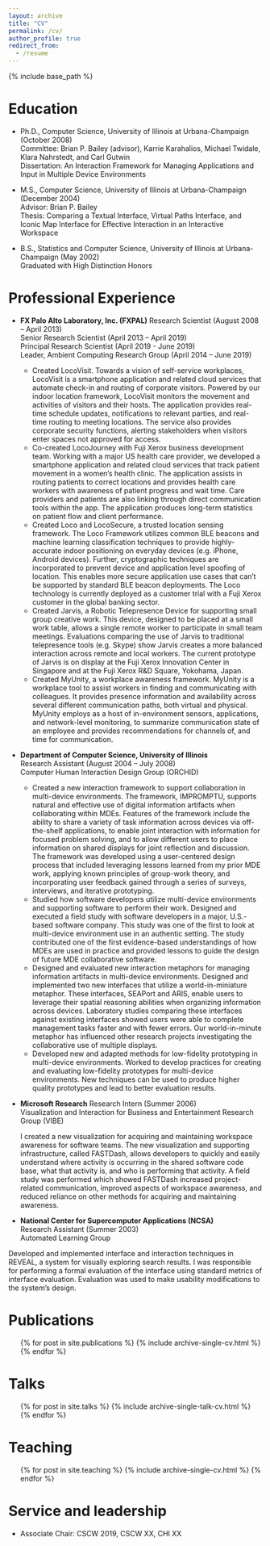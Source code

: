 ```yaml
---
layout: archive
title: "CV"
permalink: /cv/
author_profile: true
redirect_from:
  - /resume
---
```


{% include base_path %}

Education
======
* Ph.D., Computer Science, University of Illinois at Urbana-Champaign (October 2008)	  
   Committee:	Brian P. Bailey (advisor), Karrie Karahalios, Michael Twidale, Klara Nahrstedt, and Carl Gutwin  
   Dissertation: 	An Interaction Framework for Managing Applications and Input in Multiple Device Environments

* M.S., Computer Science, University of Illinois at Urbana-Champaign (December 2004)  
   Advisor: Brian P. Bailey     
   Thesis:	Comparing a Textual Interface, Virtual Paths Interface, and Iconic Map Interface for Effective Interaction in an Interactive Workspace

* B.S., Statistics and Computer Science, University of Illinois at Urbana-Champaign (May 2002)  
   Graduated with High Distinction Honors


Professional Experience
======
* <b>FX Palo Alto Laboratory, Inc. (FXPAL)</b>
   Research Scientist (August 2008 – April 2013)  
   Senior Research Scientist (April 2013 – April 2019)  
   Principal Research Scientist (April 2019 - June 2019)  
   Leader, Ambient Computing Research Group (April 2014 – June 2019)
   
  * Created LocoVisit. Towards a vision of self-service workplaces, LocoVisit is a smartphone application and related cloud services that automate check-in and routing of corporate visitors.  Powered by our indoor location framework, LocoVisit monitors the movement and activities of visitors and their hosts.  The application provides real-time schedule updates, notifications to relevant parties, and real-time routing to meeting locations.  The service also provides corporate security functions, alerting stakeholders when visitors enter spaces not approved for access. 
  * Co-created LocoJourney with Fuji Xerox business development team. Working with a major US health care provider, we developed a smartphone application and related cloud services that track patient movement in a women’s health clinic.  The application assists in routing patients to correct locations and provides health care workers with awareness of patient progress and wait time. Care providers and patients are also linking through direct communication tools within the app. The application produces long-term statistics on patient flow and client performance. 
  * Created Loco and LocoSecure, a trusted location sensing framework. The Loco Framework utilizes common BLE beacons and machine learning classification techniques to provide highly-accurate indoor positioning on everyday devices (e.g. iPhone, Android devices).  Further, cryptographic techniques are incorporated to prevent device and application level spoofing of location.  This enables more secure application use cases that can’t be supported by standard BLE beacon deployments.  The Loco technology is currently deployed as a customer trial with a Fuji Xerox customer in the global banking sector.
  * Created Jarvis, a Robotic Telepresence Device for supporting small group creative work. This device, designed to be placed at a small work table, allows a single remote worker to participate in small team meetings.  Evaluations comparing the use of Jarvis to traditional telepresence tools (e.g. Skype) show Jarvis creates a more balanced interaction across remote and local workers. The current prototype of Jarvis is on display at the Fuji Xerox Innovation Center in Singapore and at the Fuji Xerox R&D Square, Yokohama, Japan.
  * Created MyUnity, a workplace awareness framework. MyUnity is a workplace tool to assist workers in finding and communicating with colleagues.  It provides presence information and availability across several different communication paths, both virtual and physical. MyUnity employs as a host of in-environment sensors, applications, and network-level monitoring, to summarize communication state of an employee and provides recommendations for channels of, and time for communication.

* <b>Department of Computer Science, University of Illinois</b>  
   Research Assistant (August 2004 – July 2008)  
   Computer Human Interaction Design Group (ORCHID)
   
  * Created a new interaction framework to support collaboration in multi-device environments. The framework, IMPROMPTU, supports natural and effective use of digital information artifacts when collaborating within MDEs. Features of the framework include the ability to share a variety of task information across devices via off-the-shelf applications, to enable joint interaction with information for focused problem solving, and to allow different users to place information on shared displays for joint reflection and discussion. The framework was developed using a user-centered design process that included leveraging lessons learned from my prior MDE work, applying known principles of group-work theory, and incorporating user feedback gained through a series of surveys, interviews, and iterative prototyping. 
  * Studied how software developers utilize multi-device environments and supporting software to perform their work. Designed and executed a field study with software developers in a major, U.S.-based software company. This study was one of the first to look at multi-device environment use in an authentic setting.  The study contributed one of the first evidence-based understandings of how MDEs are used in practice and provided lessons to guide the design of future MDE collaborative software.
  * Designed and evaluated new interaction metaphors for managing information artifacts in multi-device environments. Designed and implemented two new interfaces that utilize a world-in-miniature metaphor. These interfaces, SEAPort and ARIS, enable users to leverage their spatial reasoning abilities when organizing information across devices. Laboratory studies comparing these interfaces against existing interfaces showed users were able to complete management tasks faster and with fewer errors. Our world-in-minute metaphor has influenced other research projects investigating the collaborative use of multiple displays.
  * Developed new and adapted methods for low-fidelity prototyping in multi-device environments. Worked to develop practices for creating and evaluating low-fidelity prototypes for multi-device environments. New techniques can be used to produce higher quality prototypes and lead to better evaluation results.

* <b>Microsoft Research</b>
   Research Intern (Summer 2006)  
   Visualization and Interaction for Business and Entertainment Research Group (VIBE)

   I created a new visualization for acquiring and maintaining workspace awareness for software teams. The new visualization and supporting infrastructure, called FASTDash, allows developers to quickly and easily understand where activity is occurring in the shared software code base, what that activity is, and who is performing that activity. A field study was performed which showed FASTDash increased project-related communication, improved aspects of workspace awareness, and reduced reliance on other methods for acquiring and maintaining awareness.

* <b>National Center for Supercomputer Applications (NCSA)</b>  
   Research Assistant (Summer 2003)  
   Automated Learning Group

Developed and implemented interface and interaction techniques in REVEAL, a system for visually exploring search results. I was responsible for performing a formal evaluation of the interface using standard metrics of interface evaluation.  Evaluation was used to make usability modifications to the system’s design.

  

Publications
======
  <ul>{% for post in site.publications %}
    {% include archive-single-cv.html %}
  {% endfor %}</ul>
  
Talks
======
  <ul>{% for post in site.talks %}
    {% include archive-single-talk-cv.html %}
  {% endfor %}</ul>
  
Teaching
======
  <ul>{% for post in site.teaching %}
    {% include archive-single-cv.html %}
  {% endfor %}</ul>
  
Service and leadership
======
* Associate Chair: CSCW 2019, CSCW XX, CHI XX
